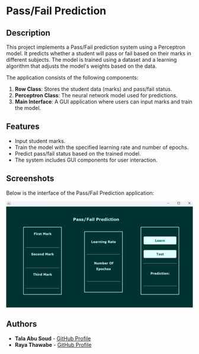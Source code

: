 # Pass/Fail Prediction

## Description

This project implements a Pass/Fail prediction system using a Perceptron model. It predicts whether a student will pass or fail based on their marks in different subjects. The model is trained using a dataset and a learning algorithm that adjusts the model's weights based on the data.

The application consists of the following components:
1. **Row Class**: Stores the student data (marks) and pass/fail status.
2. **Perceptron Class**: The neural network model used for predictions.
3. **Main Interface**: A GUI application where users can input marks and train the model.

## Features

- Input student marks.
- Train the model with the specified learning rate and number of epochs.
- Predict pass/fail status based on the trained model.
- The system includes GUI components for user interaction.

## Screenshots

Below is the interface of the Pass/Fail Prediction application:

![App Interface](screenshot.jpg)  


## Authors
- **Tala Abu Soud** - [GitHub Profile](https://github.com/talaabusoud)
- **Raya Thawabe** - [GitHub Profile](https://github.com/rayathawabe)

